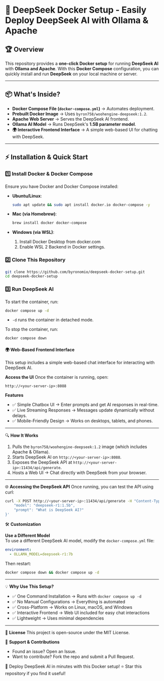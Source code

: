 # 🚀 DeepSeek Docker Setup - Easily Deploy DeepSeek AI with Ollama & Apache

## 🏆 Overview
This repository provides a **one-click Docker setup** for running **DeepSeek AI** with **Ollama and Apache**. With this **Docker Compose** configuration, you can quickly install and run **DeepSeek** on your local machine or server.

---

## 📦 What's Inside?
- **Docker Compose File (`docker-compose.yml`)** → Automates deployment.
- **Prebuilt Docker Image** → Uses `byron758/woohengine-deepseek:1.2`.
- **Apache Web Server** → Serves the DeepSeek AI frontend.
- **Ollama AI Model** → Runs DeepSeek's **1.5B parameter model**.
- **🌍 Interactive Frontend Interface** → A simple web-based UI for chatting with DeepSeek.

---

## ⚡ Installation & Quick Start

### 1️⃣ Install Docker & Docker Compose
Ensure you have Docker and Docker Compose installed:

- **Ubuntu/Linux**:
  ```sh
  sudo apt update && sudo apt install docker.io docker-compose -y
  ```

- **Mac (via Homebrew)**:
  ```sh
  brew install docker docker-compose
  ```

- **Windows (via WSL)**:
  1. Install Docker Desktop from docker.com
  2. Enable WSL 2 Backend in Docker settings.

### 2️⃣ Clone This Repository
```sh
git clone https://github.com/byronomio/deepseek-docker-setup.git
cd deepseek-docker-setup
```

### 3️⃣ Run DeepSeek AI
To start the container, run:
```sh
docker compose up -d
```
- `-d` runs the container in detached mode.

To stop the container, run:
```sh
docker compose down
```

#### 🌍 Web-Based Frontend Interface
This setup includes a simple web-based chat interface for interacting with DeepSeek AI.

**Access the UI**
Once the container is running, open:
```
http://<your-server-ip>:8088
```

**Features**
- ✅ Simple Chatbox UI → Enter prompts and get AI responses in real-time.
- ✅ Live Streaming Responses → Messages update dynamically without delays.
- ✅ Mobile-Friendly Design → Works on desktops, tablets, and phones.

---

🔍 **How It Works**
1. Pulls the `byron758/woohengine-deepseek:1.2` image (which includes Apache & Ollama).
2. Starts DeepSeek AI on `http://<your-server-ip>:8088`.
3. Exposes the DeepSeek API at `http://<your-server-ip>:11434/api/generate`.
4. Hosts a Web UI → Chat directly with DeepSeek from your browser.

---

🌐 **Accessing the DeepSeek API**
Once running, you can test the API using curl:
```sh
curl -X POST http://<your-server-ip>:11434/api/generate -H "Content-Type: application/json" -d '{
    "model": "deepseek-r1:1.5b",
    "prompt": "What is DeepSeek AI?"
}'
```

🛠 **Customization**

**Use a Different Model**  
To use a different DeepSeek AI model, modify the `docker-compose.yml` file:
```yaml
environment:
  - OLLAMA_MODEL=deepseek-r1:7b
```
Then restart:
```sh
docker compose down && docker compose up -d
```

---

💡 **Why Use This Setup?**
- ✅ One Command Installation → Runs with `docker compose up -d`
- ✅ No Manual Configurations → Everything is automated
- ✅ Cross-Platform → Works on Linux, macOS, and Windows
- ✅ Interactive Frontend → Web UI included for easy chat interactions
- ✅ Lightweight → Uses minimal dependencies

---

📜 **License**
This project is open-source under the MIT License.

💬 **Support & Contributions**
- Found an issue? Open an Issue.
- Want to contribute? Fork the repo and submit a Pull Request.

🚀 Deploy DeepSeek AI in minutes with this Docker setup!
⭐ Star this repository if you find it useful!

